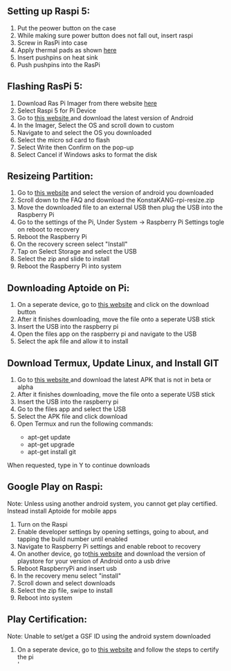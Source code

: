 ## Setting up Raspi 5:
<ol>
<li> Put the peower button on the case </li>
<li> While making sure power button does not fall out, insert raspi </li>
<li> Screw in RasPi into case </li>
<li> Apply thermal pads as shown <a href="https://github.com/Michonster/rPI-Arcade/blob/Unity_On_PI/Unity_On_PI/RasPi_ThermalPads.jpg">here</a></li>
<li> Insert pushpins on heat sink </li>
<li> Push pushpins into the RasPi </li>
</ol>

## Flashing RasPi 5:
<ol>
<li> Download Ras Pi Imager from there website <a href ="https://www.raspberrypi.com/software/">here</a></li>
<li> Select Raspi 5 for Pi Device </li>
<li> Go to <a href="https://konstakang.com/devices/rpi5/"> this website </a> and download the latest version of Android </li>
<li> In the Imager, Select the OS and scroll down to custom </li>
<li> Navigate to and select the OS you downloaded </li>
<li> Select the micro sd card to flash </li>
<li> Select Write then Confirm on the pop-up </li>
<li> Select Cancel if Windows asks to format the disk </li>
</ol>

## Resizeing Partition:
<ol>
<li> Go to <a href = "https://konstakang.com/devices/rpi5/"> this website</a> and select the version of android you downloaded</li>
<li> Scroll down to the FAQ and download the KonstaKANG-rpi-resize.zip </li>
<li> Move the downloaded file to an external USB then plug the USB into the Raspberry Pi</li>
<li> Go to the settings of the Pi, Under System -> Raspberry Pi Settings togle on reboot to recovery</li>
<li> Reboot the Raspberry Pi </li>
<li> On the recovery screen select "Install" </li>
<li> Tap on Select Storage and select the USB </li>
<li> Select the zip and slide to install </li>
<li> Reboot the Raspberry Pi into system </li>
</ol>

## Downloading Aptoide on Pi:
<ol>
<li> On a seperate device, go to <a href= "https://en.aptoide.com/" > this website</a> and click on the download button </li>
<li> After it finishes downloading, move the file onto a seperate USB stick </li>
<li> Insert the USB into the raspberry pi</li>
<li> Open the files app on the raspberry pi and navigate to the USB </li>
<li> Select the apk file and allow it to install </li>
</ol>

## Download Termux, Update Linux, and Install GIT
<ol>
<li> Go to <a href= "https://f-droid.org/en/packages/com.termux/"> this website </a> and download the latest APK that is not in beta or alpha </li>
<li> After it finishes downloading, move the file onto a seperate USB stick </li>
<li> Insert the USB into the raspberry pi </li>
<li> Go to the files app and select the USB </li>
<li> Select the APK file and click download </li>
<li> Open Termux and run the following commands: </li>
    <ul>
    <li> apt-get update </li>
    <li> apt-get upgrade </li>
    <li> apt-get install git </li>
    </ul>
</ol>
When requested, type in Y to continue downloads 

## Google Play on Raspi:
Note: Unless using another android system, you cannot get play certified. Instead install Aptoide for mobile apps
<ol>
<li> Turn on the Raspi</li>
<li> Enable developer settings by opening settings, going to about, and tapping the build number until enabled</li>
<li> Navigate to Raspberry Pi settings and enable reboot to recovery</li>
<li> On another device, go to<a href = "https://wiki.lineageos.org/gapps/">this website</a> and download the version of playstore for your version of Android onto a usb drive </li>
<li> Reboot RaspberryPi and insert usb</li>
<li> In the recovery menu select "install"</li>
<li> Scroll down and select downloads </li>
<li> Select the zip file, swipe to install </li>
<li> Reboot into system </li>
</ol>

## Play Certification:
Note: Unable to set/get a GSF ID using the android system downloaded
<ol>
<li> On a seperate device, go to <a href="https://github.com/K3V1991/Fix-This-Device-isnt-Play-Protect-certified"> this website</a> and follow the steps to certify the pi </li>'
</ol>

